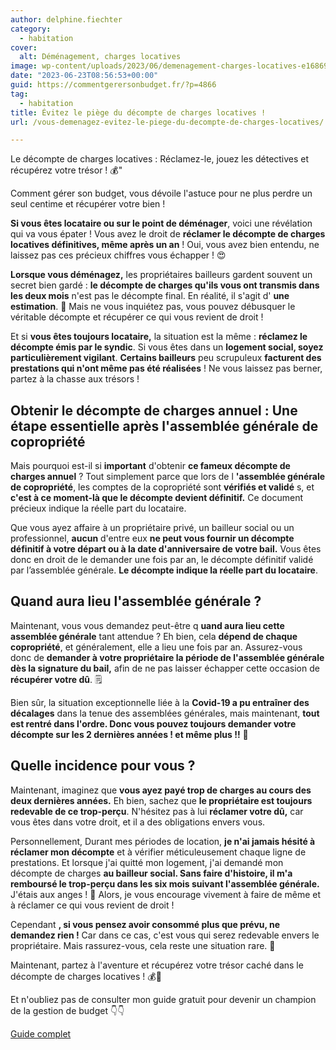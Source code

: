 ```yaml
---
author: delphine.fiechter
category:
  - habitation
cover:
  alt: Déménagement, charges locatives
image: wp-content/uploads/2023/06/demenagement-charges-locatives-e1686931099743.png
date: "2023-06-23T08:56:53+00:00"
guid: https://commentgerersonbudget.fr/?p=4866
tag:
  - habitation
title: Évitez le piège du décompte de charges locatives !
url: /vous-demenagez-evitez-le-piege-du-decompte-de-charges-locatives/

---
```

Le décompte de charges locatives : Réclamez-le, jouez les détectives et récupérez votre trésor ! 💰"

Comment gérer son budget, vous dévoile l'astuce pour ne plus perdre un seul centime et récupérer votre bien !

**Si vous êtes locataire ou sur le point de déménager**, voici une révélation qui va vous épater ! Vous avez le droit de **réclamer le décompte de charges locatives définitives, même après un an** ! Oui, vous avez bien entendu, ne laissez pas ces précieux chiffres vous échapper ! 😍

**Lorsque vous déménagez,** les propriétaires bailleurs gardent souvent un secret bien gardé : **le décompte de charges qu'ils vous ont transmis dans les deux mois** n'est pas le décompte final. En réalité, il s'agit d' **une estimation**. 🤑 Mais ne vous inquiétez pas, vous pouvez débusquer le véritable décompte et récupérer ce qui vous revient de droit !

Et si **vous êtes toujours locataire,** la situation est la même : **réclamez le décompte émis par le syndic**. Si vous êtes dans un **logement social, soyez particulièrement vigilant**. **Certains bailleurs** peu scrupuleux **facturent des prestations qui n'ont même pas été réalisées** ! Ne vous laissez pas berner, partez à la chasse aux trésors !

## Obtenir le décompte de charges annuel : Une étape essentielle après l'assemblée générale de copropriété

Mais pourquoi est-il si **important** d'obtenir **ce fameux décompte de charges annuel** ? Tout simplement parce que lors de l **'assemblée générale de copropriété**, les comptes de la copropriété sont **vérifiés et validé** s, et **c'est à ce moment-là que le décompte devient définitif.** Ce document précieux indique la réelle part du locataire.

Que vous ayez affaire à un propriétaire privé, un bailleur social ou un professionnel, **aucun** d'entre eux **ne peut vous fournir un décompte définitif à votre départ ou à la date d'anniversaire de votre bail.** Vous êtes donc en droit de le demander une fois par an, le décompte définitif validé par l’assemblée générale. **Le décompte indique la réelle part du locataire**.

## Quand aura lieu l'assemblée générale ?

Maintenant, vous vous demandez peut-être q **uand aura lieu cette assemblée générale** tant attendue ? Eh bien, cela **dépend de chaque copropriété**, et généralement, elle a lieu une fois par an. Assurez-vous donc de **demander à votre propriétaire la période de l'assemblée générale dès la signature du bail,** afin de ne pas laisser échapper cette occasion de **récupérer votre dû**. 🗒️

Bien sûr, la situation exceptionnelle liée à la **Covid-19 a pu entraîner des décalages** dans la tenue des assemblées générales, mais maintenant, **tout est rentré dans l'ordre. Donc vous pouvez toujours demander votre décompte sur les 2 dernières années ! et même plus !!** 💪

## Quelle incidence pour vous ?

Maintenant, imaginez que **vous ayez payé trop de charges au cours des deux dernières années.** Eh bien, sachez que **le propriétaire est toujours redevable de ce trop-perçu**. N'hésitez pas à lui **réclamer votre dû,** car vous êtes dans votre droit, et il a des obligations envers vous.

Personnellement, Durant mes périodes de location, **je n'ai jamais hésité à réclamer mon décompte** et à vérifier méticuleusement chaque ligne de prestations. Et lorsque j'ai quitté mon logement, j'ai demandé mon décompte de charges **au bailleur social. Sans faire d'histoire, il m'a remboursé le trop-perçu dans les six mois suivant l'assemblée générale.** J'étais aux anges ! 👼 Alors, je vous encourage vivement à faire de même et à réclamer ce qui vous revient de droit !

Cependant **, si vous pensez avoir consommé plus que prévu, ne demandez rien !** Car dans ce cas, c'est vous qui serez redevable envers le propriétaire. Mais rassurez-vous, cela reste une situation rare. 🤔

Maintenant, partez à l'aventure et récupérez votre trésor caché dans le décompte de charges locatives ! 💰💪

Et n'oubliez pas de consulter mon guide gratuit pour devenir un champion de la gestion de budget 👇👇

[Guide complet](https://commentgerersonbudget.fr/guide-joindre-les-deux-bouts/)
